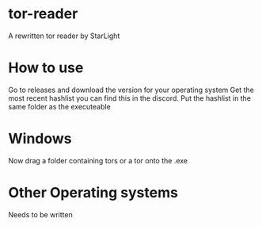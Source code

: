 # tor-reader
A rewritten tor reader by StarLight



# How to use
Go to releases and download the version for your operating system
Get the most recent hashlist you can find this in the discord.
Put the hashlist in the same folder as the executeable

# Windows
  Now drag a folder containing tors or a tor onto the .exe
  
# Other Operating systems
  Needs to be written


 
